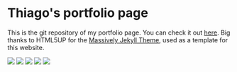 # Thiago's portfolio page
This is the git repository of my portfolio page. You can check it out [here](https://tvc95.github.io). Big thanks to HTML5UP for the [Massively Jekyll Theme](https://iwiedenm.github.io/jekyll-theme-massively/), used as a template for this website.

![](https://img.shields.io/github/stars/tvc95/tvc95.github.io) ![](https://img.shields.io/github/forks/tvc95/tvc95.github.io) ![](https://img.shields.io/github/tag/tvc95/tvc95.github.io) ![](https://img.shields.io/github/issues/tvc95/tvc95.github.io) ![](https://img.shields.io/github/license/tvc95/tvc95.github.io)

<!-- ## How to Use This Theme
Jekyll consumes themes in two flavors; gem-based or spread across multiple folders
in the site source. This port is of the second type. Concretely, it means that you
can simply grab the [zip][zip] or clone this repository, run `bundle install`
in the new directory and finally `bundle exec jekyll serve`.
You can now access your brand-new Jekyll site on [http://127.0.0.1:4000/][local].
Enjoy!

If you're completely new to Jekyll, check out it's [documentation][jekyll] first.
It's not too hard, we promise!

[zip]: https://github.com/iwiedenm/jekyll-theme-massively-src/archive/master.zip
[local]: http://127.0.0.1:4000/
[jekyll]: https://jekyllrb.com/

## Features

### Slapform.com Integration
[Slapform](https://slapform.com) is supported out of the box! Just add your email to ```_config.yml``` and test the form.
Every time one of your visitors submits the form, you'll get an email straight to your inbox containing the submission so you can get back to them right away. Slapform is very extendable, including AJAX submissions, webhooks, and more.

### Auto-Generating Sitemap
The sitemap is auto generated! Just simply change the sitemap variable in front matter of each page. It looks like so...
```
sitemap:
  priority: 0.7
  lastmod: 2017-11-02
  changefreq: weekly
```

## Credits
### Original README from HTML5 UP
```
Massively by HTML5 UP
html5up.net | @ajlkn
Free for personal and commercial use under the CCA 3.0 license (html5up.net/license)


This is Massively, a text-heavy, article-oriented design built around a huge background
image (with a new parallax implementation I'm testing) and scroll effects (powered by
Scrollex). A *slight* departure from all the one-pagers I've been doing lately, but one
that fulfills a few user requests and makes use of some new techniques I've been wanting
to try out. Enjoy it :)

Demo images* courtesy of Unsplash, a radtastic collection of CC0 (public domain) images
you can use for pretty much whatever.

(* = not included)

AJ
aj@lkn.io | @ajlkn


Credits:

	Demo Images:
		Unsplash (unsplash.com)

	Icons:
		Font Awesome (fortawesome.github.com/Font-Awesome)

	Other:
		jQuery (jquery.com)
		Misc. Sass functions (@HugoGiraudel)
		Skel (skel.io)
		Scrollex (github.com/ajlkn/jquery.scrollex)
``` -->
